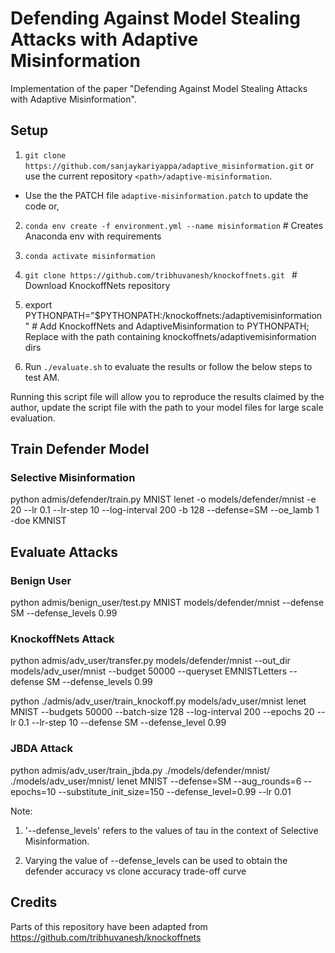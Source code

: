 # Defending Against Model Stealing Attacks with Adaptive Misinformation

Implementation of the paper "Defending Against Model Stealing Attacks with Adaptive Misinformation".

## Setup

1. `git clone https://github.com/sanjaykariyappa/adaptive_misinformation.git` or use the current repository `<path>/adaptive-misinformation`.

- Use the the PATCH file `adaptive-misinformation.patch` to update the code or, 
 
2. `conda env create -f environment.yml --name misinformation` # Creates Anaconda env with requirements

3. `conda activate misinformation`

3. `git clone https://github.com/tribhuvanesh/knockoffnets.git ` # Download KnockoffNets repository

4. export PYTHONPATH="$PYTHONPATH:<PATH>/knockoffnets:<PATH>/adaptivemisinformation" # Add KnockoffNets and AdaptiveMisinformation to PYTHONPATH; Replace <PATH> with the path containing knockoffnets/adaptivemisinformation dirs

5. Run `./evaluate.sh` to evaluate the results or follow the below steps to test AM.

Running this script file will allow you to reproduce the results claimed by the author, update the script file with the path to your model files for large scale evaluation.  

## Train Defender Model

### Selective Misinformation

python admis/defender/train.py MNIST lenet -o models/defender/mnist -e 20 --lr 0.1 --lr-step 10 --log-interval 200 -b 128 --defense=SM --oe_lamb 1 -doe KMNIST


## Evaluate Attacks

### Benign User

python admis/benign_user/test.py MNIST models/defender/mnist --defense SM --defense_levels 0.99

### KnockoffNets Attack

python admis/adv_user/transfer.py models/defender/mnist --out_dir models/adv_user/mnist --budget 50000 --queryset EMNISTLetters --defense SM --defense_levels 0.99

python ./admis/adv_user/train_knockoff.py models/adv_user/mnist lenet MNIST --budgets 50000 --batch-size 128 --log-interval 200 --epochs 20 --lr 0.1 --lr-step 10 --defense SM --defense_level 0.99

### JBDA Attack

python admis/adv_user/train_jbda.py ./models/defender/mnist/ ./models/adv_user/mnist/ lenet MNIST --defense=SM --aug_rounds=6 --epochs=10 --substitute_init_size=150 --defense_level=0.99 --lr 0.01

Note:
1. '--defense_levels' refers to the values of tau in the context of Selective Misinformation.

2. Varying the value of --defense_levels can be used to obtain the defender accuracy vs clone accuracy trade-off curve


## Credits

Parts of this repository have been adapted from https://github.com/tribhuvanesh/knockoffnets


